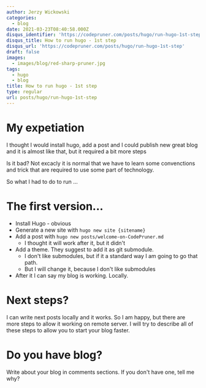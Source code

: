 ```yaml
---
author: Jerzy Wickowski
categories:
  - blog
date: 2021-03-23T08:40:58.000Z
disqus_identifier: 'https://codepruner.com/posts/hugo/run-hugo-1st-step'
disqus_title: How to run hugo - 1st step
disqus_url: 'https://codepruner.com/posts/hugo/run-hugo-1st-step'
draft: false
images:
  - images/blog/red-sharp-pruner.jpg
tags:
  - hugo
  - blog
title: How to run hugo - 1st step
type: regular
url: posts/hugo/run-hugo-1st-step
---
```


# My expetiation
I thought I would install hugo, add a post and I could publish new great blog and it is almost like that, but it required a bit more steps 

Is it bad? Not excacly it is normal that we have to learn some convenctions and trick that are required to use some part of technology.

So what I had to do to run ... 

# The first version... 
* Install Hugo - obvious
* Generate a new site with `hugo new site {sitename}`
* Add a post with `hugo new posts/welcome-on-CodePruner.md`
  * I thought it will work after it, but it didn't
* Add a theme. They suggest to add it as git submodule. 
  * I don't like submodules, but if it a standard way I am going to go that path.
  * But I will change it, because I don't like submodules
* After it I can say my blog is working. Locally. 

# Next steps?
I can write next posts locally and it works. So I am happy, but there are more steps to allow it working on remote server. I will try to describe all of these steps to allow you to start your blog faster.

# Do you have blog?
Write about your blog in comments sections. If you don't have one, tell me why?



